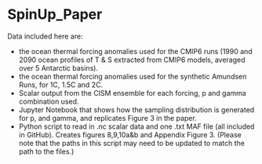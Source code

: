 # SpinUp_Paper
Data included here are:
- the ocean thermal forcing anomalies used for the CMIP6 runs (1990 and 2090 ocean profiles of T & S extracted from CMIP6 models, averaged over 5 Antarctic basins). 
- the ocean thermal forcing anomalies used for the synthetic Amundsen Runs, for 1C, 1.5C and 2C.
- Scalar output from the CISM ensemble for each forcing, p and gamma combination used. 
- Jupyter Notebook that shows how the sampling distribution is generated for p, and gamma, and replicates Figure 3 in the paper. 
- Python script to read in .nc scalar data and one .txt MAF file (all included in GitHub).  Creates figures 8,9,10a&b and Appendix Figure 3.  (Please note that the paths in this script may need to be updated to match the path to the files.)
